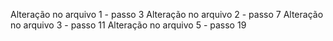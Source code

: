 Alteração no arquivo 1 - passo 3
Alteração no arquivo 2 - passo 7
Alteração no arquivo 3 - passo 11
Alteração no arquivo 5 - passo 19

